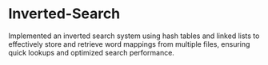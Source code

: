 # Inverted-Search
Implemented an inverted search system using hash tables and linked lists to effectively store and retrieve word mappings from multiple files, ensuring quick lookups and optimized search performance.
